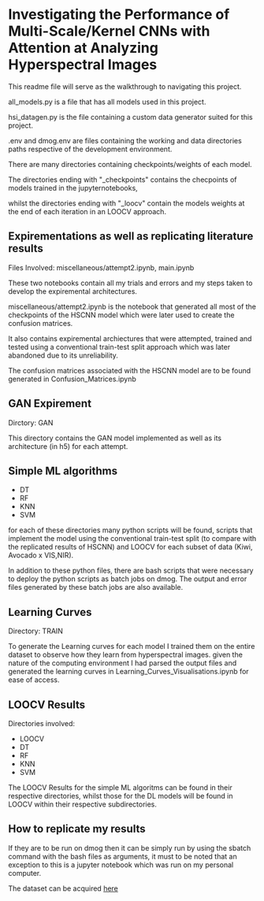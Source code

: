 # Investigating the Performance of Multi-Scale/Kernel CNNs with Attention at Analyzing Hyperspectral Images

This readme file will serve as the walkthrough to navigating this project. 

all_models.py is a file that has all models used in this project. 

hsi_datagen.py is the file containing a custom data generator suited for this project. 

.env and dmog.env are files containing the working and data directories paths respective of the development environment. 

There are many directories containing checkpoints/weights of each model. 

The directories ending with "_checkpoints" contains the checpoints of models trained in the jupyternotebooks, 

whilst the directories ending with "_loocv" contain the models weights at the end of each iteration in an LOOCV approach.

## Expirementations as well as replicating literature results

Files Involved: miscellaneous/attempt2.ipynb, main.ipynb

These two notebooks contain all my trials and errors and my steps taken to develop the expiremental architectures. 

miscellaneous/attempt2.ipynb is the notebook that generated all most of the checkpoints of the HSCNN model which were later used to create the confusion matrices. 

It also contains expiremental archiectures that were attempted, trained and tested using a conventional train-test split approach which was later abandoned due to its unreliability. 

The confusion matrices associated with the HSCNN model are to be found generated in Confusion_Matrices.ipynb

## GAN Expirement 

Dirctory: GAN 

This directory contains the GAN model implemented as well as its architecture (in h5) for each attempt.

## Simple ML algorithms

* DT
* RF
* KNN
* SVM

for each of these directories many python scripts will be found, scripts that implement the model using the conventional train-test split (to compare with the replicated results of HSCNN) and LOOCV for each subset of data (Kiwi, Avocado x VIS,NIR). 

In addition to these python files, there are bash scripts that were necessary to deploy the python scripts as batch jobs on dmog. The output and error files generated by these batch jobs are also available.

## Learning Curves

Directory: TRAIN

To generate the Learning curves for each model I trained them on the entire dataset to observe how they learn from hyperspectral images. given the nature of the computing environment I had parsed the output files and generated the learning curves in Learning_Curves_Visualisations.ipynb for ease of access.

## LOOCV Results 

Directories involved: 

* LOOCV
* DT
* RF
* KNN
* SVM

The LOOCV Results for the simple ML algoritms can be found in their respective directories, whilst those for the DL models will be found in LOOCV within their respective subdirectories.

## How to replicate my results 

If they are to be run on dmog then it can be simply run by using the sbatch command with the bash files as arguments, it must to be noted that an exception to this is a jupyter notebook which was run on my personal computer. 

The dataset can be acquired [here](https://cogsys.cs.uni-tuebingen.de/webprojects/DeepHS-Fruit-2023-Datasets/)
